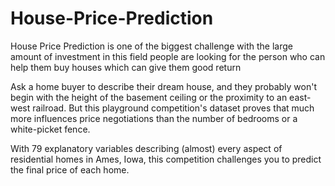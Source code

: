 # House-Price-Prediction

House Price Prediction is one of the biggest challenge with the large amount of investment in this field people are looking for the person who can help them buy houses which can give them good return

Ask a home buyer to describe their dream house, and they probably won't begin with the height of the basement ceiling or the proximity to an east-west railroad. But this playground competition's dataset proves that much more influences price negotiations than the number of bedrooms or a white-picket fence.

With 79 explanatory variables describing (almost) every aspect of residential homes in Ames, Iowa, this competition challenges you to predict the final price of each home.
